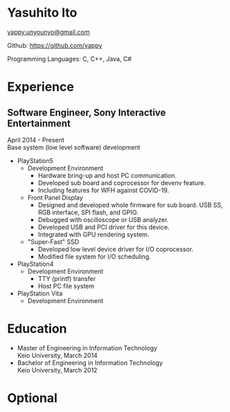 # Yasuhito Ito
yappy.unyounyo@gmail.com

Github: https://github.com/yappy

Programming Languages: C, C++, Java, C#

# Experience

## Software Engineer, Sony Interactive Entertainment
April 2014 - Present  
Base system (low level software) development
* PlayStation5
  * Development Environment
    * Hardware bring-up and host PC communication.
    * Developed sub board and coprocessor for devenv feature.
    * Including features for WFH against COVID-19.
  * Front Panel Display
    * Designed and developed whole firmware for sub board.
      USB SS, RGB interface, SPI flash, and GPIO.
    * Debugged with oscilloscope or USB analyzer.
    * Developed USB and PCI driver for this device.
    * Integrated with GPU rendering system.
  * "Super-Fast" SSD
    * Developed low level device driver for I/O coprocessor.
    * Modified file system for I/O scheduling.
* PlayStation4
  * Development Environment
    * TTY (printf) transfer
    * Host PC file system
* PlayStation Vita
  * Development Environment

# Education
* Master of Engineering in Information Technology  
Keio University, March 2014
* Bachelor of Engineering in Information Technology  
Keio University, March 2012

# Optional

